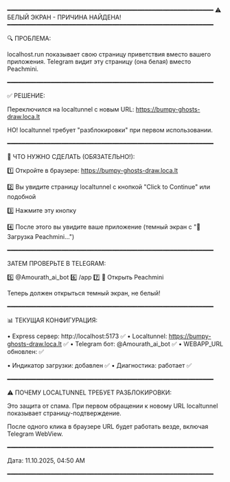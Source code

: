 ━━━━━━━━━━━━━━━━━━━━━━━━━━━━━━━━━━━━━━━━━━━━━━━━━━━━━━━━━
⚠️ БЕЛЫЙ ЭКРАН - ПРИЧИНА НАЙДЕНА!
━━━━━━━━━━━━━━━━━━━━━━━━━━━━━━━━━━━━━━━━━━━━━━━━━━━━━━━━━

🔍 ПРОБЛЕМА:

localhost.run показывает свою страницу приветствия вместо вашего приложения.
Telegram видит эту страницу (она белая) вместо Peachmini.

━━━━━━━━━━━━━━━━━━━━━━━━━━━━━━━━━━━━━━━━━━━━━━━━━━━━━━━━━

✅ РЕШЕНИЕ:

Переключился на localtunnel с новым URL:
https://bumpy-ghosts-draw.loca.lt

НО! localtunnel требует "разблокировки" при первом использовании.

━━━━━━━━━━━━━━━━━━━━━━━━━━━━━━━━━━━━━━━━━━━━━━━━━━━━━━━━━

🎯 ЧТО НУЖНО СДЕЛАТЬ (ОБЯЗАТЕЛЬНО!):

1️⃣  Откройте в браузере:
    https://bumpy-ghosts-draw.loca.lt

2️⃣  Вы увидите страницу localtunnel с кнопкой
    "Click to Continue" или подобной

3️⃣  Нажмите эту кнопку

4️⃣  После этого вы увидите ваше приложение
    (темный экран с "🚀 Загрузка Peachmini...")

━━━━━━━━━━━━━━━━━━━━━━━━━━━━━━━━━━━━━━━━━━━━━━━━━━━━━━━━━

ЗАТЕМ ПРОВЕРЬТЕ В TELEGRAM:

5️⃣  @Amourath_ai_bot
6️⃣  /app
7️⃣  🚀 Открыть Peachmini

Теперь должен открыться темный экран, не белый!

━━━━━━━━━━━━━━━━━━━━━━━━━━━━━━━━━━━━━━━━━━━━━━━━━━━━━━━━━

📊 ТЕКУЩАЯ КОНФИГУРАЦИЯ:

• Express сервер: http://localhost:5173 ✅
• Localtunnel: https://bumpy-ghosts-draw.loca.lt ✅
• Telegram бот: @Amourath_ai_bot ✅
• WEBAPP_URL обновлен: ✅

• Индикатор загрузки: добавлен ✅
• Диагностика: работает ✅

━━━━━━━━━━━━━━━━━━━━━━━━━━━━━━━━━━━━━━━━━━━━━━━━━━━━━━━━━

⚠️ ПОЧЕМУ LOCALTUNNEL ТРЕБУЕТ РАЗБЛОКИРОВКИ:

Это защита от спама. При первом обращении к новому URL 
localtunnel показывает страницу-подтверждение. 

После одного клика в браузере URL будет работать везде,
включая Telegram WebView.

━━━━━━━━━━━━━━━━━━━━━━━━━━━━━━━━━━━━━━━━━━━━━━━━━━━━━━━━━

Дата: 11.10.2025, 04:50 AM

━━━━━━━━━━━━━━━━━━━━━━━━━━━━━━━━━━━━━━━━━━━━━━━━━━━━━━━━━
